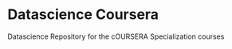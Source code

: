 Datascience Coursera
===================

Datascience Repository for the cOURSERA Specialization courses
